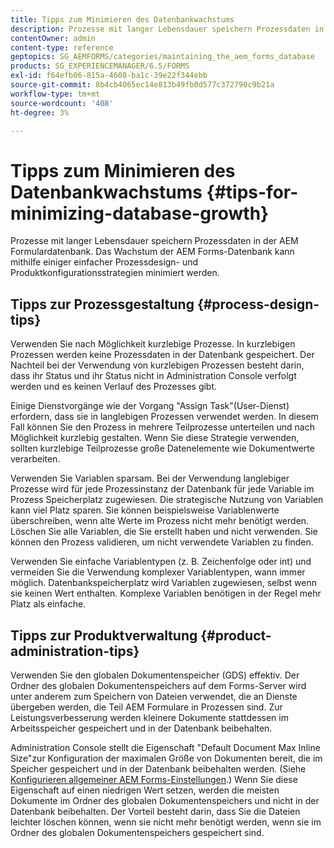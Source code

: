 ```yaml
---
title: Tipps zum Minimieren des Datenbankwachstums
description: Prozesse mit langer Lebensdauer speichern Prozessdaten in der AEM Formulardatenbank. Das Wachstum der AEM Forms-Datenbank kann mithilfe einiger einfacher Prozessdesign- und Produktkonfigurationsstrategien minimiert werden.
contentOwner: admin
content-type: reference
geptopics: SG_AEMFORMS/categories/maintaining_the_aem_forms_database
products: SG_EXPERIENCEMANAGER/6.5/FORMS
exl-id: f64efb06-815a-4608-ba1c-39e22f344ebb
source-git-commit: 8b4cb4065ec14e813b49fb0d577c372790c9b21a
workflow-type: tm+mt
source-wordcount: '408'
ht-degree: 3%

---
```


# Tipps zum Minimieren des Datenbankwachstums {#tips-for-minimizing-database-growth}

Prozesse mit langer Lebensdauer speichern Prozessdaten in der AEM Formulardatenbank. Das Wachstum der AEM Forms-Datenbank kann mithilfe einiger einfacher Prozessdesign- und Produktkonfigurationsstrategien minimiert werden.

## Tipps zur Prozessgestaltung {#process-design-tips}

Verwenden Sie nach Möglichkeit kurzlebige Prozesse. In kurzlebigen Prozessen werden keine Prozessdaten in der Datenbank gespeichert. Der Nachteil bei der Verwendung von kurzlebigen Prozessen besteht darin, dass ihr Status und ihr Status nicht in Administration Console verfolgt werden und es keinen Verlauf des Prozesses gibt.

Einige Dienstvorgänge wie der Vorgang &quot;Assign Task&quot;(User-Dienst) erfordern, dass sie in langlebigen Prozessen verwendet werden. In diesem Fall können Sie den Prozess in mehrere Teilprozesse unterteilen und nach Möglichkeit kurzlebig gestalten. Wenn Sie diese Strategie verwenden, sollten kurzlebige Teilprozesse große Datenelemente wie Dokumentwerte verarbeiten.

Verwenden Sie Variablen sparsam. Bei der Verwendung langlebiger Prozesse wird für jede Prozessinstanz der Datenbank für jede Variable im Prozess Speicherplatz zugewiesen. Die strategische Nutzung von Variablen kann viel Platz sparen. Sie können beispielsweise Variablenwerte überschreiben, wenn alte Werte im Prozess nicht mehr benötigt werden. Löschen Sie alle Variablen, die Sie erstellt haben und nicht verwenden. Sie können den Prozess validieren, um nicht verwendete Variablen zu finden.

Verwenden Sie einfache Variablentypen (z. B. Zeichenfolge oder int) und vermeiden Sie die Verwendung komplexer Variablentypen, wann immer möglich. Datenbankspeicherplatz wird Variablen zugewiesen, selbst wenn sie keinen Wert enthalten. Komplexe Variablen benötigen in der Regel mehr Platz als einfache.

## Tipps zur Produktverwaltung {#product-administration-tips}

Verwenden Sie den globalen Dokumentenspeicher (GDS) effektiv. Der Ordner des globalen Dokumentenspeichers auf dem Forms-Server wird unter anderem zum Speichern von Dateien verwendet, die an Dienste übergeben werden, die Teil AEM Formulare in Prozessen sind. Zur Leistungsverbesserung werden kleinere Dokumente stattdessen im Arbeitsspeicher gespeichert und in der Datenbank beibehalten.

Administration Console stellt die Eigenschaft &quot;Default Document Max Inline Size&quot;zur Konfiguration der maximalen Größe von Dokumenten bereit, die im Speicher gespeichert und in der Datenbank beibehalten werden. (Siehe [Konfigurieren allgemeiner AEM Forms-Einstellungen](/help/forms/using/admin-help/configure-general-aem-forms-settings.md#configure-general-aem-forms-settings).) Wenn Sie diese Eigenschaft auf einen niedrigen Wert setzen, werden die meisten Dokumente im Ordner des globalen Dokumentenspeichers und nicht in der Datenbank beibehalten. Der Vorteil besteht darin, dass Sie die Dateien leichter löschen können, wenn sie nicht mehr benötigt werden, wenn sie im Ordner des globalen Dokumentenspeichers gespeichert sind.
